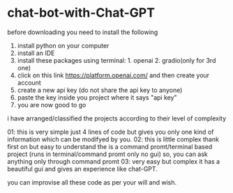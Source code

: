 # chat-bot-with-Chat-GPT


before downloading you need to install the following
1. install python on your computer
2. install an IDE
3. install these packages using terminal:
                                       1. openai
                                       2. gradio(only for 3rd one)
4. click on this link https://platform.openai.com/ and then create your account 
5. create a new api key (do not share the api key to anyone)
6. paste the key inside you project where it says "api key"
7. you are now good to go


i have arranged/classified the projects according to their level of complexity

01: this is very simple just 4 lines of code but gives you only one kind of information which can be modifyed by you.
02: this is little complex thank first on but easy to understand the is a command promt/terminal based project (runs in terminal/command promt only no gui) so, you can       ask anything only through command promt
03: very easy but complex it has a beautiful gui and gives an experience like chat-GPT.

you can improvise all these code as per your will and wish.
